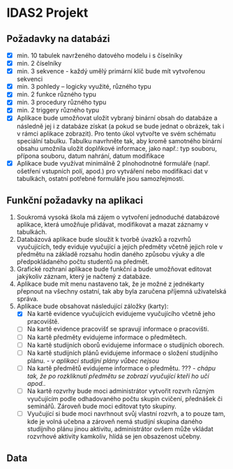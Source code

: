 # IDAS2 Projekt
## Požadavky na databázi
- [x] min. 10 tabulek navrženého datového modelu i s číselníky
- [x] min. 2 číselníky
- [x] min. 3 sekvence - každý umělý primární klíč bude mít vytvořenou sekvenci
- [x] min. 3 pohledy – logicky využité, různého typu
- [x] min. 2 funkce různého typu
- [x] min. 3 procedury různého typu
- [x] min. 2 triggery různého typu
- [x] Aplikace bude umožňovat uložit vybraný binární obsah do databáze a následně jej i z databáze získat (a pokud se bude jednat o obrázek, tak i v rámci aplikace zobrazit). Pro tento úkol vytvořte ve svém schématu speciální tabulku. Tabulku navrhněte tak, aby kromě samotného binární obsahu umožnila uložit doplňkové informace, jako např.: typ souboru, přípona souboru, datum nahrání, datum modifikace
- [x] Aplikace bude využívat minimálně 2 plnohodnotné formuláře (např. ošetření vstupních polí, apod.) pro vytváření nebo modifikaci dat v tabulkách, ostatní potřebné formuláře jsou samozřejmostí.

## Funkční požadavky na aplikaci
1. Soukromá vysoká škola má zájem o vytvoření jednoduché databázové aplikace, která umožňuje přidávat, modifikovat a mazat záznamy v tabulkách.
2. Databázová aplikace bude sloužit k tvorbě úvazků a rozvrhů vyučujících, tedy eviduje vyučující a jejich předměty včetně jejich role v předmětu na základě rozsahu hodin daného způsobu výuky a dle předpokládaného počtu studentů na předmět.
3. Grafické rozhraní aplikace bude funkční a bude umožňovat editovat jakýkoliv záznam, který je načtený z databáze.
4. Aplikace bude mít menu nastaveno tak, že je možné z jednékarty přepnout na všechny ostatní, tak aby byla zaručena příjemná uživatelská správa.
5. Aplikace bude obsahovat následující záložky (karty):
   - [x] Na kartě evidence vyučujících evidujeme vyučujícího včetně jeho pracoviště.
   - [ ] Na kartě evidence pracovišť se spravují informace o pracovišti.
   - [ ] Na kartě předměty evidujeme informace o předmětech.
   - [ ] Na kartě studijních oborů evidujeme informace o studijních oborech.
   - [ ] Na kartě studijních plánů evidujeme informace o složení studijního plánu.
         - *v aplikaci studijní plány vůbec nejsou*
   - [ ] Na kartě předmětů evidujeme informace o předmětu. ???
         - *chápu tak, že po rozkliknutí předmětu se zobrazí vyučující kteří ho učí apod..*
   - [ ] Na kartě rozvrhy bude moci administrátor vytvořit rozvrh různým vyučujícím podle odhadovaného počtu skupin cvičení, přednášek či seminářů. Zároveň bude moci editovat tyto skupiny.
   - [ ] Vyučující si bude moci navrhnout svůj vlastní rozvrh, a to pouze tam, kde je volná učebna a zároveň nemá studijní skupina daného studijního plánu jinou aktivitu, administrátor ovšem může vkládat rozvrhové aktivity kamkoliv, hlídá se jen obsazenost učebny.
   
## Data
